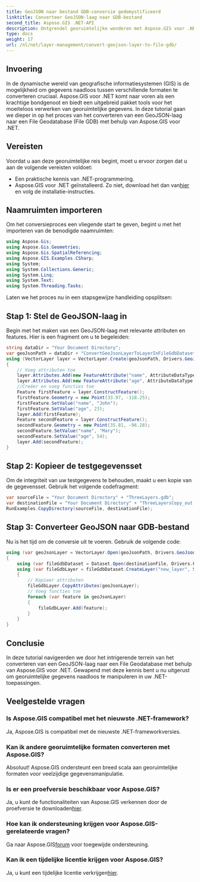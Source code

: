 ```yaml
---
title: GeoJSON naar bestand GDB-conversie gedemystificeerd
linktitle: Converteer GeoJSON-laag naar GDB-bestand
second_title: Aspose.GIS .NET-API
description: Ontgrendel georuimtelijke wonderen met Aspose.GIS voor .NET! Converteer GeoJSON-lagen moeiteloos naar bestandsgeodatabases. Probeer het nu! #Aspose #GIS
type: docs
weight: 17
url: /nl/net/layer-management/convert-geojson-layer-to-file-gdb/
---
```

## Invoering
In de dynamische wereld van geografische informatiesystemen (GIS) is de mogelijkheid om gegevens naadloos tussen verschillende formaten te converteren cruciaal. Aspose.GIS voor .NET komt naar voren als een krachtige bondgenoot en biedt een uitgebreid pakket tools voor het moeiteloos verwerken van georuimtelijke gegevens. In deze tutorial gaan we dieper in op het proces van het converteren van een GeoJSON-laag naar een File Geodatabase (File GDB) met behulp van Aspose.GIS voor .NET.
## Vereisten
Voordat u aan deze georuimtelijke reis begint, moet u ervoor zorgen dat u aan de volgende vereisten voldoet:
- Een praktische kennis van .NET-programmering.
-  Aspose.GIS voor .NET geïnstalleerd. Zo niet, download het dan van[hier](https://releases.aspose.com/gis/net/) en volg de installatie-instructies.
## Naamruimten importeren
Om het conversieproces een vliegende start te geven, begint u met het importeren van de benodigde naamruimten:
```csharp
using Aspose.Gis;
using Aspose.Gis.Geometries;
using Aspose.Gis.SpatialReferencing;
using Aspose.GIS.Examples.CSharp;
using System;
using System.Collections.Generic;
using System.Linq;
using System.Text;
using System.Threading.Tasks;
```
Laten we het proces nu in een stapsgewijze handleiding opsplitsen:
## Stap 1: Stel de GeoJSON-laag in
Begin met het maken van een GeoJSON-laag met relevante attributen en features. Hier is een fragment om u te begeleiden:
```csharp
string dataDir = "Your Document Directory";
var geoJsonPath = dataDir + "ConvertGeoJsonLayerToLayerInFileGdbDataset_out.json";
using (VectorLayer layer = VectorLayer.Create(geoJsonPath, Drivers.GeoJson))
{
    // Voeg attributen toe
    layer.Attributes.Add(new FeatureAttribute("name", AttributeDataType.String));
    layer.Attributes.Add(new FeatureAttribute("age", AttributeDataType.Integer));
    //Creëer en voeg functies toe
    Feature firstFeature = layer.ConstructFeature();
    firstFeature.Geometry = new Point(33.97, -118.25);
    firstFeature.SetValue("name", "John");
    firstFeature.SetValue("age", 23);
    layer.Add(firstFeature);
    Feature secondFeature = layer.ConstructFeature();
    secondFeature.Geometry = new Point(35.81, -96.28);
    secondFeature.SetValue("name", "Mary");
    secondFeature.SetValue("age", 54);
    layer.Add(secondFeature);
}
```
## Stap 2: Kopieer de testgegevensset
Om de integriteit van uw testgegevens te behouden, maakt u een kopie van de gegevensset. Gebruik het volgende codefragment:
```csharp
var sourceFile = "Your Document Directory" + "ThreeLayers.gdb";
var destinationFile = "Your Document Directory" + "ThreeLayersCopy_out.gdb";
RunExamples.CopyDirectory(sourceFile, destinationFile);
```
## Stap 3: Converteer GeoJSON naar GDB-bestand
Nu is het tijd om de conversie uit te voeren. Gebruik de volgende code:
```csharp
using (var geoJsonLayer = VectorLayer.Open(geoJsonPath, Drivers.GeoJson))
{
    using (var fileGdbDataset = Dataset.Open(destinationFile, Drivers.FileGdb))
    using (var fileGdbLayer = fileGdbDataset.CreateLayer("new_layer", SpatialReferenceSystem.Wgs84))
    {
        // Kopieer attributen
        fileGdbLayer.CopyAttributes(geoJsonLayer);
        // Voeg functies toe
        foreach (var feature in geoJsonLayer)
        {
            fileGdbLayer.Add(feature);
        }
    }
}
```
## Conclusie
In deze tutorial navigeerden we door het intrigerende terrein van het converteren van een GeoJSON-laag naar een File Geodatabase met behulp van Aspose.GIS voor .NET. Gewapend met deze kennis bent u nu uitgerust om georuimtelijke gegevens naadloos te manipuleren in uw .NET-toepassingen.
## Veelgestelde vragen
### Is Aspose.GIS compatibel met het nieuwste .NET-framework?
Ja, Aspose.GIS is compatibel met de nieuwste .NET-frameworkversies.
### Kan ik andere georuimtelijke formaten converteren met Aspose.GIS?
Absoluut! Aspose.GIS ondersteunt een breed scala aan georuimtelijke formaten voor veelzijdige gegevensmanipulatie.
### Is er een proefversie beschikbaar voor Aspose.GIS?
 Ja, u kunt de functionaliteiten van Aspose.GIS verkennen door de proefversie te downloaden[hier](https://releases.aspose.com/).
### Hoe kan ik ondersteuning krijgen voor Aspose.GIS-gerelateerde vragen?
 Ga naar Aspose.GIS[forum](https://forum.aspose.com/c/gis/33) voor toegewijde ondersteuning.
### Kan ik een tijdelijke licentie krijgen voor Aspose.GIS?
 Ja, u kunt een tijdelijke licentie verkrijgen[hier](https://purchase.aspose.com/temporary-license/).